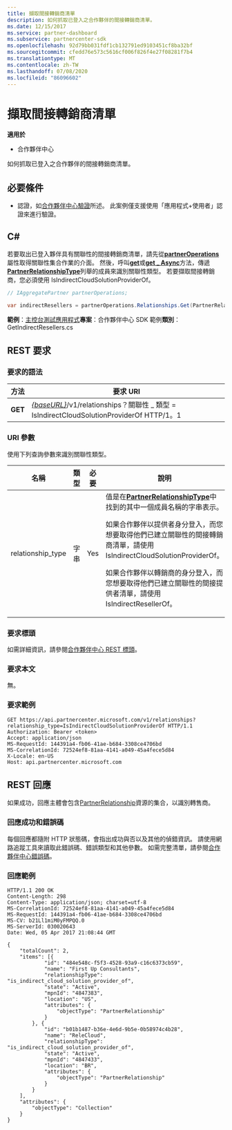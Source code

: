 ```yaml
---
title: 擷取間接轉銷商清單
description: 如何抓取已登入之合作夥伴的間接轉銷商清單。
ms.date: 12/15/2017
ms.service: partner-dashboard
ms.subservice: partnercenter-sdk
ms.openlocfilehash: 92d79bb031fdf1cb132791ed9103451cf8ba32bf
ms.sourcegitcommit: cfedd76e573c5616cf006f826f4e27f08281f7b4
ms.translationtype: MT
ms.contentlocale: zh-TW
ms.lasthandoff: 07/08/2020
ms.locfileid: "86096602"
---
```

# <a name="retrieve-a-list-of-indirect-resellers"></a>擷取間接轉銷商清單

**適用於**

- 合作夥伴中心

如何抓取已登入之合作夥伴的間接轉銷商清單。

## <a name="prerequisites"></a>必要條件

- 認證，如[合作夥伴中心驗證](partner-center-authentication.md)所述。 此案例僅支援使用「應用程式+使用者」認證來進行驗證。

## <a name="c"></a>C\#

若要取出已登入夥伴具有關聯性的間接轉銷商清單，請先從[**partnerOperations**](https://docs.microsoft.com/dotnet/api/microsoft.store.partnercenter.ipartner.relationships)屬性取得關聯性集合作業的介面。 然後，呼叫[**get**](https://docs.microsoft.com/dotnet/api/microsoft.store.partnercenter.relationships.irelationshipcollection.get)或[**get \_ Async**](https://docs.microsoft.com/dotnet/api/microsoft.store.partnercenter.relationships.irelationshipcollection.getasync)方法，傳遞[**PartnerRelationshipType**](https://docs.microsoft.com/dotnet/api/microsoft.store.partnercenter.models.relationships.partnerrelationshiptype)列舉的成員來識別關聯性類型。 若要擷取間接轉銷商，您必須使用 IsIndirectCloudSolutionProviderOf。

``` csharp
// IAggregatePartner partnerOperations;

var indirectResellers = partnerOperations.Relationships.Get(PartnerRelationshipType.IsIndirectCloudSolutionProviderOf);
```

**範例**：[主控台測試應用程式](console-test-app.md)**專案**：合作夥伴中心 SDK 範例**類別**： GetIndirectResellers.cs

## <a name="rest-request"></a>REST 要求

### <a name="request-syntax"></a>要求的語法

| 方法  | 要求 URI                                                                                                                |
|---------|----------------------------------------------------------------------------------------------------------------------------|
| **GET** | [*{baseURL}*](partner-center-rest-urls.md)/v1/relationships？關聯性 \_ 類型 = IsIndirectCloudSolutionProviderOf HTTP/1。1 |

### <a name="uri-parameter"></a>URI 參數

使用下列查詢參數來識別關聯性類型。

<table>
<colgroup>
<col width="25%" />
<col width="25%" />
<col width="25%" />
<col width="25%" />
</colgroup>
<thead>
<tr class="header">
<th>名稱</th>
<th>類型</th>
<th>必要</th>
<th>說明</th>
</tr>
</thead>
<tbody>
<tr class="odd">
<td>relationship_type</td>
<td>字串</td>
<td>Yes</td>
<td>值是在<a href="https://docs.microsoft.com/dotnet/api/microsoft.store.partnercenter.models.relationships.partnerrelationshiptype"><strong>PartnerRelationshipType</strong></a>中找到的其中一個成員名稱的字串表示。
<p>如果合作夥伴以提供者身分登入，而您想要取得他們已建立關聯性的間接轉銷商清單，請使用 IsIndirectCloudSolutionProviderOf。</p>
<p>如果合作夥伴以轉銷商的身分登入，而您想要取得他們已建立關聯性的間接提供者清單，請使用 IsIndirectResellerOf。</p></td>
</tr>
</tbody>
</table>

### <a name="request-headers"></a>要求標頭

如需詳細資訊，請參閱[合作夥伴中心 REST 標頭](headers.md)。

### <a name="request-body"></a>要求本文

無。

### <a name="request-example"></a>要求範例

```http
GET https://api.partnercenter.microsoft.com/v1/relationships?relationship_type=IsIndirectCloudSolutionProviderOf HTTP/1.1
Authorization: Bearer <token>
Accept: application/json
MS-RequestId: 144391a4-fb06-41ae-b684-3308ce4706bd
MS-CorrelationId: 72524ef8-81aa-4141-a049-45a4fece5d84
X-Locale: en-US
Host: api.partnercenter.microsoft.com
```

## <a name="rest-response"></a>REST 回應

如果成功，回應主體會包含[PartnerRelationship](relationships-resources.md)資源的集合，以識別轉售商。

### <a name="response-success-and-error-codes"></a>回應成功和錯誤碼

每個回應都隨附 HTTP 狀態碼，會指出成功與否以及其他的偵錯資訊。 請使用網路追蹤工具來讀取此錯誤碼、錯誤類型和其他參數。 如需完整清單，請參閱[合作夥伴中心錯誤碼](error-codes.md)。

### <a name="response-example"></a>回應範例

```http
HTTP/1.1 200 OK
Content-Length: 298
Content-Type: application/json; charset=utf-8
MS-CorrelationId: 72524ef8-81aa-4141-a049-45a4fece5d84
MS-RequestId: 144391a4-fb06-41ae-b684-3308ce4706bd
MS-CV: b21Ll1miM0yFMPQQ.0
MS-ServerId: 030020643
Date: Wed, 05 Apr 2017 21:08:44 GMT

{
    "totalCount": 2,
    "items": [{
            "id": "484e548c-f5f3-4528-93a9-c16c6373cb59",
            "name": "First Up Consultants",
            "relationshipType": "is_indirect_cloud_solution_provider_of",
            "state": "Active",
            "mpnId": "4847383",
            "location": "US",
            "attributes": {
                "objectType": "PartnerRelationship"
            }
        }, {
            "id": "b01b1487-b36e-4e6d-9b5e-0b58974c4b28",
            "name": "ReleCloud",
            "relationshipType": "is_indirect_cloud_solution_provider_of",
            "state": "Active",
            "mpnId": "4847433",
            "location": "BR",
            "attributes": {
                "objectType": "PartnerRelationship"
            }
        }
    ],
    "attributes": {
        "objectType": "Collection"
    }
}
```
